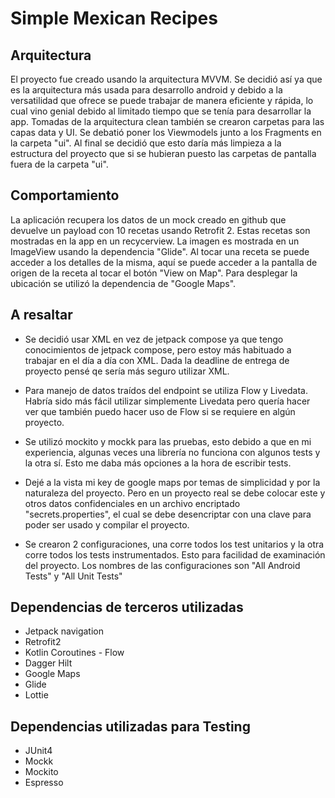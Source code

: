 # Simple Mexican Recipes

## Arquitectura
El proyecto fue creado usando la arquitectura MVVM. Se decidió así ya que es la arquitectura más usada para desarrollo android y debido a la versatilidad que ofrece se puede trabajar de manera eficiente y rápida, lo cual vino genial debido al limitado tiempo que se tenía para desarrollar la app.
Tomadas de la arquitectura clean también se crearon carpetas para las capas data y UI. Se debatió poner los Viewmodels junto a los Fragments en la carpeta "ui". Al final se decidió que esto daría más limpieza a la estructura del proyecto que si se hubieran puesto las carpetas de pantalla fuera de la carpeta "ui".

## Comportamiento
La aplicación recupera los datos de un mock creado en github que devuelve un payload con 10 recetas usando Retrofit 2. Estas recetas son mostradas en la app en un recycerview. La imagen es mostrada en un ImageView usando la dependencia "Glide". Al tocar una receta se puede acceder a los detalles de la misma, aquí se puede acceder a la pantalla de origen de la receta al tocar el botón "View on Map". Para desplegar la ubicación se utilizó la dependencia de "Google Maps".

## A resaltar

- Se decidió usar XML en vez de jetpack compose ya que tengo conocimientos de jetpack compose, pero estoy más habituado a trabajar en el día a día con XML. Dada la deadline de entrega de proyecto pensé qe sería más seguro utilizar XML.

- Para manejo de datos traídos del endpoint se utiliza Flow y Livedata. Habría sido más fácil utilizar simplemente Livedata pero quería hacer ver que también puedo hacer uso de Flow si se requiere en algún proyecto.

- Se utilizó mockito y mockk para las pruebas, esto debido a que en mi experiencia, algunas veces una librería no funciona con algunos tests y la otra sí. Esto me daba más opciones a la hora de escribir tests.

- Dejé a la vista mi key de google maps por temas de simplicidad y por la naturaleza del proyecto. Pero en un proyecto real se debe colocar este y otros datos confidenciales en un archivo encriptado "secrets.properties", el cual se debe desencriptar con una clave para poder ser usado y compilar el proyecto.

- Se crearon 2 configuraciones, una corre todos los test unitarios y la otra corre todos los tests instrumentados. Esto para facilidad de examinación del proyecto. Los nombres de las configuraciones son "All Android Tests" y "All Unit Tests"

## Dependencias de terceros utilizadas

- Jetpack navigation
- Retrofit2
- Kotlin Coroutines - Flow
- Dagger Hilt
- Google Maps
- Glide
- Lottie

## Dependencias utilizadas para Testing

- JUnit4
- Mockk
- Mockito
- Espresso
